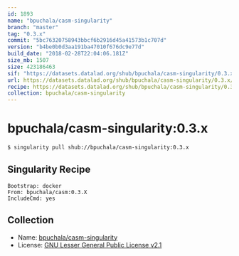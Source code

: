 ```yaml
---
id: 1893
name: "bpuchala/casm-singularity"
branch: "master"
tag: "0.3.x"
commit: "5bc76320758943bbcf6b2916d45a41573b1c707d"
version: "b4be0b0d3aa191ba47010f676dc9e77d"
build_date: "2018-02-28T22:04:06.181Z"
size_mb: 1507
size: 423186463
sif: "https://datasets.datalad.org/shub/bpuchala/casm-singularity/0.3.x/2018-02-28-5bc76320-b4be0b0d/b4be0b0d3aa191ba47010f676dc9e77d.simg"
url: https://datasets.datalad.org/shub/bpuchala/casm-singularity/0.3.x/2018-02-28-5bc76320-b4be0b0d/
recipe: https://datasets.datalad.org/shub/bpuchala/casm-singularity/0.3.x/2018-02-28-5bc76320-b4be0b0d/Singularity
collection: bpuchala/casm-singularity
---
```


# bpuchala/casm-singularity:0.3.x

```bash
$ singularity pull shub://bpuchala/casm-singularity:0.3.x
```

## Singularity Recipe

```singularity
Bootstrap: docker
From: bpuchala/casm:0.3.X
IncludeCmd: yes
```

## Collection

 - Name: [bpuchala/casm-singularity](https://github.com/bpuchala/casm-singularity)
 - License: [GNU Lesser General Public License v2.1](https://api.github.com/licenses/lgpl-2.1)

